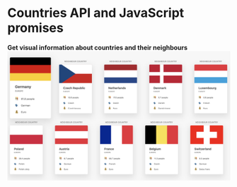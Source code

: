 # Countries API and JavaScript promises
**Get visual information about countries and their neighbours**
![IMG](/img/screenshot.png)

